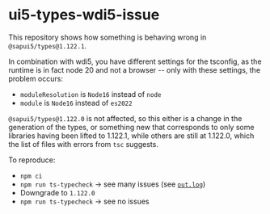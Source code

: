 # ui5-types-wdi5-issue

This repository shows how something is behaving wrong in `@sapui5/types@1.122.1`.

In combination with wdi5, you have different settings for the tsconfig, as the runtime is in fact node 20 and not a browser -- only with these settings, the problem occurs:
- `moduleResolution` is `Node16` instead of `node`
- `module` is `Node16` instead of `es2022`

`@sapui5/types@1.122.0` is not affected, so this either is a change in the generation of the types, or something new that corresponds to only some libraries having been lifted to 1.122.1, while others are still at 1.122.0, which the list of files with errors from `tsc` suggests.

To reproduce:
- `npm ci`
- `npm run ts-typecheck` -> see many issues (see [`out.log`](out.log))
- Downgrade to `1.122.0`
- `npm run ts-typecheck` -> see no issues
